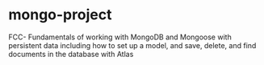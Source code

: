 # mongo-project
FCC- Fundamentals of working with MongoDB and Mongoose with persistent data including how to set up a model, and save, delete, and find documents in the database with Atlas
